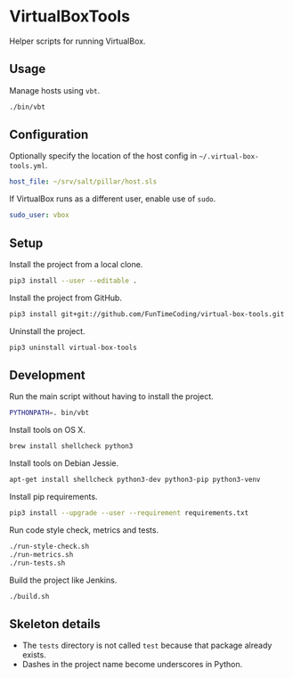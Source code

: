 # VirtualBoxTools

Helper scripts for running VirtualBox.


## Usage

Manage hosts using `vbt`.

```sh
./bin/vbt
```


## Configuration

Optionally specify the location of the host config in `~/.virtual-box-tools.yml`.

```yml
host_file: ~/srv/salt/pillar/host.sls
```

If VirtualBox runs as a different user, enable use of `sudo`.

```yml
sudo_user: vbox
```


## Setup

Install the project from a local clone.

```sh
pip3 install --user --editable .
```

Install the project from GitHub.

```sh
pip3 install git+git://github.com/FunTimeCoding/virtual-box-tools.git
```

Uninstall the project.

```sh
pip3 uninstall virtual-box-tools
```


## Development

Run the main script without having to install the project.

```sh
PYTHONPATH=. bin/vbt
```

Install tools on OS X.

```sh
brew install shellcheck python3
```

Install tools on Debian Jessie.

```sh
apt-get install shellcheck python3-dev python3-pip python3-venv
```

Install pip requirements.

```sh
pip3 install --upgrade --user --requirement requirements.txt
```

Run code style check, metrics and tests.

```sh
./run-style-check.sh
./run-metrics.sh
./run-tests.sh
```

Build the project like Jenkins.

```sh
./build.sh
```


## Skeleton details

* The `tests` directory is not called `test` because that package already exists.
* Dashes in the project name become underscores in Python.
